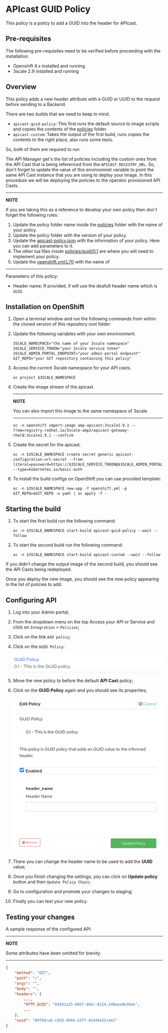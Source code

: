 # APIcast GUID Policy

This policy is a policy to add a GUID into the header for APIcast.

## Pre-requisites

The following pre-requisites need to be verified before proceeding with the installation.

- Openshift 4.x installed and running
- 3scale 2.9 installed and running

## Overview

This policy adds a new header attribute with a GUID or UUID to the request before sending to a Backend.

There are two builds that we need to keep in mind.

- `apicast-guid-policy`: This first runs the default source to image scripts and copies the contents of the [policies](policies) folder.
- `apicast-custom`: Takes the output of the first build, runs copies the contents to the right place, also runs some tests.

So, both of them are required to run.

The API Manager get's the list of policies including the custom ones from the API Cast that is being referenced from the `APICAST_REGISTRY_URL`. So, don't forget to update the value of this environmnet variable to point the same API Cast instance that you are using to deploy your image. In this procedure we will be deploying the policies to the operator provisioned API Casts.

---

**NOTE**

If you are taking this as a reference to develop your own policy then don't forget the following rules:

1. Update the policy folder name inside the [policies](policies) folder with the name of your policy.
2. Update the policy folder with the version of your policy.
3. Update the [apicast-policy.json](policies/guid/0.1/apicast-policy.json) with the information of your policy. Here you can add parameters to it.
4. The other lua files inside [policies/guid/0.1](policies/guid/0.1) are where you will need to implement your policy.
5. Update the [openshift.yml:L70](https://github.com/mgohashi/3scale-custom-policy/blob/382253ce1c44d6876f76c3cd288764e4498999a7/openshift.yml#L70) with the name of 

---

Parameters of this policy:
- Header name: If provided, if will use the deafult header name which is `GUID`.

## Installation on OpenShift

1. Open a terminal window and run the following commands from within the cloned version of this repository root folder.

2. Update the following variables with your own envrironment.

   ```shell
   3SCALE_NAMESPACE="the name of your 3scale namespace"
   3SCALE_SERVICE_TOKEN="your 3scale service token"
   3SCALE_ADMIN_PORTAL_ENDPOINT="your admin portal endpoint"
   GIT_REPO="your GIT repository containing this policy"
   ```

3. Access the current 3scale namespace for your API casts.

   ```shell
   oc project $3SCALE_NAMESPACE
   ```

4. Create the image stream of the apicast.

   ---
   **NOTE**
   
   You can also import this image to the same namespace of 3scale.
   
   ---

   ```shell
   oc -n openshift import-image amp-apicast:3scale2.9.1 --from=registry.redhat.io/3scale-amp2/apicast-gateway-rhel8:3scale2.9.1 --confirm
   ```

5. Create the secret for the apicast.

   ```shell
   oc -n $3SCALE_NAMESPACE create secret generic apicast-configuration-url-secret --from-literal=password=https://$3SCALE_SERVICE_TOKEN@$3SCALE_ADMIN_PORTAL_ENDPOINT --type=kubernetes.io/basic-auth
   ```

6. To install the build configs on OpenShift you can use provided template:

   ```shell
   oc -n $3SCALE_NAMESPACE new-app -f openshift.yml -p GIT_REPO=$GIT_REPO -o yaml | oc apply -f -
   ```

## Starting the build

1. To start the first build run the following command:

   ```shell
   oc -n $3SCALE_NAMESPACE start-build apicast-guid-policy --wait --follow
   ```

2. To start the second build run the following command:

   ```shell
   oc -n $3SCALE_NAMESPACE start-build apicast-custom --wait --follow
   ```

If you didn't change the output image of the second build, you should see the API Casts being redeployed.

Once you deploy the new image, you should see the new policy appearing in the list of policies to add.

## Configuring API

1. Log into your Admin portal;
2. From the dropdown menu on the top Access your API or Service and click on `Integration` > `Policies`;
3. Click on the link `Add policy`;
4. Click on the `GUID Policy`:
   
   ![](docs/guid-policy.png)
5. Move the new policy to before the default **API Cast** policy;
6. Click on the **GUID Policy** again and you should see its properties;

   ![](docs/guid-policy-settings.png)

7. There you can change the header name to be used to add the **UUID** value;
8. Once you finish changing the settings, you can click on **Update policy** button and then `Update Policy Chain`;
9. Go to configuration and promote your changes to staging;
10. Finally you can test your new policy.

## Testing your changes

A sample response of the configured API:

---
**NOTE**

Some attributes have been omitted for brevity.

---

```json
{
    "method": "GET",
    "path": "/",
    "args": "",
    "body": "",
    "headers": {
        ...,
        "HTTP_GUID": "69581a25-685f-4bbc-8224-2d8aea9b38de",
        ...
    },
    "uuid": "89f9dca6-c85d-4044-a3ff-4a3d4e32c4e2"
}
```